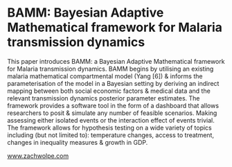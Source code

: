 # BAMM: Bayesian Adaptive Mathematical framework for Malaria transmission dynamics

This paper introduces BAMM: a Bayesian Adaptive Mathematical framework for Malaria transmission dynamics. BAMM begins by utilising an existing malaria mathematical compartmental model (Yang [6]) & informs the parameterisation of the model in a Bayesian setting by deriving an indirect mapping between both social economic factors & medical data and the relevant transmission dynamics posterior parameter estimates. The framework provides a software tool in the form of a dashboard that allows researchers to posit & simulate any number of feasible scenarios. Making assessing either isolated events or the interaction effect of events trivial. The framework allows for hypothesis testing on a wide variety of topics including (but not limited to): temperature changes, access to treatment, changes in inequality measures & growth in GDP.

www.zachwolpe.com
